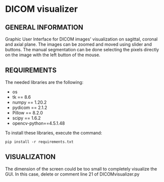 # DICOM visualizer

## GENERAL INFORMATION
Graphic User Interface for DICOM images' visualization on sagittal, coronal and axial plane.
The images can be zoomed and moved using slider and buttons. The manual segmentation can be done selecting the pixels directly on the image with the left button of the mouse.

## REQUIREMENTS
The needed libraries are the following:

* os
* tk == 8.6
* numpy == 1.20.2
* pydicom == 2.1.2
* Pillow == 8.2.0
* scipy == 1.6.2
* opencv-python==4.5.1.48

To install these libraries, execute the command:

```
pip install -r requirements.txt
```

## VISUALIZATION
The dimension of the screen could be too small to completely visualize the GUI.
In this case, delete or comment line 21 of DICOMvisualizer.py
